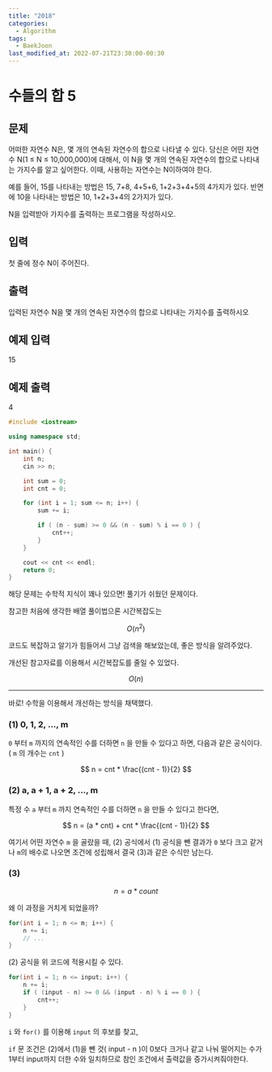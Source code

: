```yaml
---
title: "2018"
categories:
  - Algorithm
tags:
  - BaekJoon
last_modified_at: 2022-07-21T23:30:00-00:30
---
```


# 수들의 합 5

## 문제

어떠한 자연수 N은, 몇 개의 연속된 자연수의 합으로 나타낼 수 있다. 당신은 어떤 자연수 N(1 ≤ N ≤ 10,000,000)에 대해서, 이 N을 몇 개의 연속된 자연수의 합으로 나타내는 가지수를 알고 싶어한다. 이때, 사용하는 자연수는 N이하여야 한다.

예를 들어, 15를 나타내는 방법은 15, 7+8, 4+5+6, 1+2+3+4+5의 4가지가 있다. 반면에 10을 나타내는 방법은 10, 1+2+3+4의 2가지가 있다.

N을 입력받아 가지수를 출력하는 프로그램을 작성하시오.

## 입력

첫 줄에 정수 N이 주어진다.

## 출력

입력된 자연수 N을 몇 개의 연속된 자연수의 합으로 나타내는 가지수를 출력하시오

## 예제 입력

15

## 예제 출력

4

```c++
#include <iostream>

using namespace std;

int main() {
	int n;
	cin >> n;

	int sum = 0;
	int cnt = 0;

	for (int i = 1; sum <= n; i++) {
		sum += i;

		if ( (n - sum) >= 0 && (n - sum) % i == 0 ) {
			cnt++;
		}
	}

	cout << cnt << endl;
	return 0;
}
```

해당 문제는 수학적 지식이 꽤나 있으면! 풀기가 쉬웠던 문제이다.

참고한 처음에 생각한 배열 풀이법으론 시간복잡도는

$$ O(n^2) $$

코드도 복잡하고 알기가 힘들어서 그냥 검색을 해보았는데, 좋은 방식을 알려주었다.

개선된 참고자료를 이용해서 시간복잡도를 줄일 수 있었다.

$$ O(n) $$

-----

바로! 수학을 이용해서 개선하는 방식을 채택했다.

### (1) 0, 1, 2, ..., m

`0` 부터 `m` 까지의 연속적인 수를 더하면 `n` 을 만들 수 있다고 하면, 다음과 같은 공식이다. ( `m` 의 개수는 `cnt` )

$$ n = cnt * \frac{(cnt - 1)}{2} $$

### (2) a, a + 1, a + 2, ..., m

특정 수 `a` 부터 `m` 까지 연속적인 수를 더하면 `n` 을 만들 수 있다고 한다면,

$$ n = (a * cnt) + cnt * \frac{(cnt - 1)}{2} $$

여기서 어떤 자연수 `m` 을 골랐을 때, (2) 공식에서 (1) 공식을 뺀 결과가 `0` 보다 크고 같거나 `m`의 배수로 나오면 조건에 성립해서 결국 (3)과 같은 수식만 남는다.

### (3) 

$$ n = a * count $$

왜 이 과정을 거치게 되었을까?

```c++
for(int i = 1; n <= m; i++) {
    n += i;
    // ...
}
```

(2) 공식을 위 코드에 적용시킬 수 있다.

```c++
for(int i = 1; n <= input; i++) {
    n += i;
    if ( (input - n) >= 0 && (input - n) % i == 0 ) {
        cnt++;
    }
}
```

`i` 와 `for()` 를 이용해 `input` 의 후보를 찾고,

`if` 문 조건은 (2)에서 (1)을 뺀 것( input - n )이 0보다 크거나 같고 나눠 떨어지는 수가 1부터 input까지 더한 수와 일치하므로 참인 조건에서 출력값을 증가시켜줘야한다.

